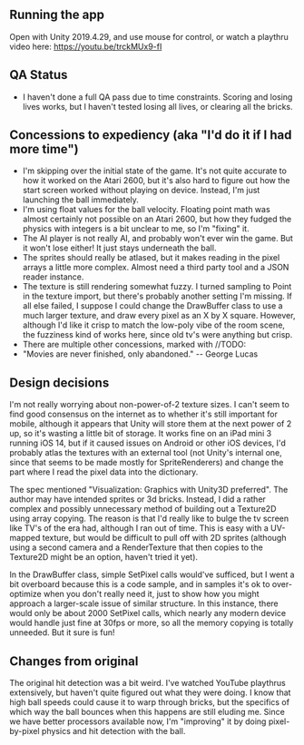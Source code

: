 ## Running the app
Open with Unity 2019.4.29, and use mouse for control, or watch a playthru video here: https://youtu.be/trckMUx9-fI

## QA Status
- I haven't done a full QA pass due to time constraints.  Scoring and losing lives works, but I haven't tested losing all lives, or clearing all the bricks.

## Concessions to expediency (aka "I'd do it if I had more time")
- I'm skipping over the initial state of the game. It's not quite accurate to how it worked on the Atari 2600, but it's also hard to figure out how the start screen worked without playing on device.  Instead, I'm just launching the ball immediately.
- I'm using float values for the ball velocity.  Floating point math was almost certainly not possible on an Atari 2600, but how they fudged the physics with integers is a bit unclear to me, so I'm "fixing" it.
- The AI player is not really AI, and probably won't ever win the game.  But it won't lose either!  It just stays underneath the ball.
- The sprites should really be atlased, but it makes reading in the pixel arrays a little more complex.  Almost need a third party tool and a JSON reader instance.
- The texture is still rendering somewhat fuzzy. I turned sampling to Point in the texture import, but there's probably another setting I'm missing.  If all else failed, I suppose I could change the DrawBuffer class to use a much larger texture, and draw every pixel as an X by X square.  However, although I'd like it crisp to match the low-poly vibe of the room scene, the fuzziness kind of works here, since old tv's were anything but crisp.
- There are multiple other concessions, marked with //TODO:
- "Movies are never finished, only abandoned." -- George Lucas

## Design decisions
I'm not really worrying about non-power-of-2 texture sizes.  I can't seem to find good consensus on the internet as to whether it's still important for mobile, although it appears that Unity will store them at the next power of 2 up, so it's wasting a little bit of storage.  It works fine on an iPad mini 3 running iOS 14, but if it caused issues on Android or other iOS devices, I'd probably atlas the textures with an external tool (not Unity's internal one, since that seems to be made mostly for SpriteRenderers) and change the part where I read the pixel data into the dictionary.

The spec mentioned "Visualization: Graphics with Unity3D preferred".  The author may have intended sprites or 3d bricks.  Instead, I did a rather complex and possibly unnecessary method of building out a Texture2D using array copying.  The reason is that I'd really like to bulge the tv screen like TV's of the era had, although I ran out of time.  This is easy with a UV-mapped texture, but would be difficult to pull off with 2D sprites (although using a second camera and a RenderTexture that then copies to the Texture2D might be an option, haven't tried it yet). 

In the DrawBuffer class, simple SetPixel calls would've sufficed, but I went a bit overboard because this is a code sample, and in samples it's ok to over-optimize when you don't really need it, just to show how you might approach a larger-scale issue of similar structure.  In this instance, there would only be about 2000 SetPixel calls, which nearly any modern device would handle just fine at 30fps or more, so all the memory copying is totally unneeded.  But it sure is fun!

## Changes from original
The original hit detection was a bit weird.  I've watched YouTube playthrus extensively, but haven't quite figured out what they were doing.  I know that high ball speeds could cause it to warp through bricks, but the specifics of which way the ball bounces when this happens are still eluding me.  Since we have better processors available now, I'm "improving" it by doing pixel-by-pixel physics and hit detection with the ball.